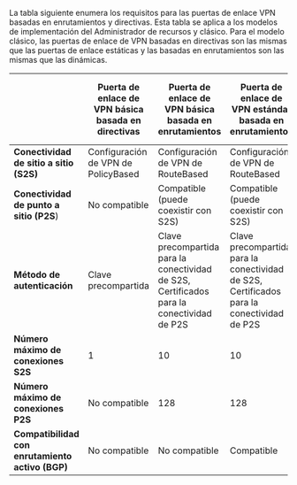 La tabla siguiente enumera los requisitos para las puertas de enlace VPN basadas en enrutamientos y directivas. Esta tabla se aplica a los modelos de implementación del Administrador de recursos y clásico. Para el modelo clásico, las puertas de enlace de VPN basadas en directivas son las mismas que las puertas de enlace estáticas y las basadas en enrutamientos son las mismas que las dinámicas.


| | **Puerta de enlace de VPN básica basada en directivas** | **Puerta de enlace de VPN básica basada en enrutamientos** | **Puerta de enlace de VPN estándar basada en enrutamientos** | **Puerta de enlace de VPN de alto rendimiento basada en enrutamientos** |
|---|---------------------------------------|---------------------------------------|----------------------------|----------------------------------|
| **Conectividad de sitio a sitio (S2S)** | Configuración de VPN de PolicyBased | Configuración de VPN de RouteBased | Configuración de VPN de RouteBased | Configuración de VPN de RouteBased |
| **Conectividad de punto a sitio (P2S**) | No compatible | Compatible (puede coexistir con S2S) | Compatible (puede coexistir con S2S) | Compatible (puede coexistir con S2S) |
| **Método de autenticación** | Clave precompartida | Clave precompartida para la conectividad de S2S, Certificados para la conectividad de P2S | Clave precompartida para la conectividad de S2S, Certificados para la conectividad de P2S | Clave precompartida para la conectividad de S2S, Certificados para la conectividad de P2S |
| **Número máximo de conexiones S2S** | 1 | 10 | 10 | 30 |
| **Número máximo de conexiones P2S** | No compatible | 128 | 128 | 128 |
|**Compatibilidad con enrutamiento activo (BGP)** | No compatible | No compatible | Compatible | Compatible |
 

<!---HONumber=AcomDC_0921_2016-->